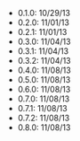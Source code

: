 + 0.1.0: 10/29/13
+ 0.2.0: 11/01/13
+ 0.2.1: 11/01/13
+ 0.3.0: 11/04/13
+ 0.3.1: 11/04/13
+ 0.3.2: 11/04/13
+ 0.4.0: 11/08/13
+ 0.5.0: 11/08/13
+ 0.6.0: 11/08/13
+ 0.7.0: 11/08/13
+ 0.7.1: 11/08/13
+ 0.7.2: 11/08/13
+ 0.8.0: 11/08/13
